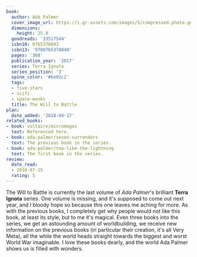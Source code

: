 ```yaml
---
book:
  author: Ada Palmer
  cover_image_url: https://i.gr-assets.com/images/S/compressed.photo.goodreads.com/books/1484321667l/33517544.jpg
  dimensions:
    height: 25.0
  goodreads: '33517544'
  isbn10: 0765378043
  isbn13: '9780765378040'
  pages: '368'
  publication_year: '2017'
  series: Terra Ignota
  series_position: '3'
  spine_color: '#6e92c2'
  tags:
  - five-stars
  - scifi
  - space-monks
  title: The Will to Battle
plan:
  date_added: '2018-04-17'
related_books:
- book: voltaire/micromegas
  text: Referenced here.
- book: ada-palmer/seven-surrenders
  text: The previous book in the series.
- book: ada-palmer/too-like-the-lightning
  text: The first book in the series.
review:
  date_read:
  - 2018-07-15
  rating: 5
---
```


The Will to Battle is currently the last volume of *Ada Palmer*'s brilliant **Terra Ignota** series. One volume is missing, and it's supposed to come out next year, and I bloody hope so because this one leaves me aching for more. As with the previous books, I completely get why people would not like this book, at least its style, but to me it's magical. Even three books into the series, we get an astounding amount of worldbuilding, we receive new information on the previous books (in particular their creation, it's all Very Meta), all the while the world heads straight towards the biggest and worst World War imaginable. I love these books dearly, and the world Ada Palmer shows us is filled with wonders.
